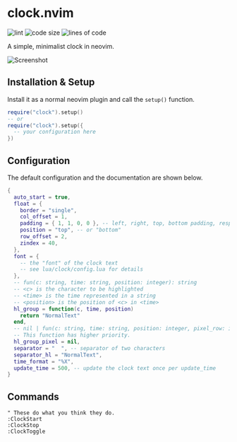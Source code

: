 # clock.nvim

![lint](https://github.com/registerGen/clock.nvim/workflows/lint/badge.svg)
![code size](https://img.shields.io/github/languages/code-size/registerGen/clock.nvim)
![lines of code](https://tokei.rs/b1/github/registerGen/clock.nvim?type=Lua&category=code)

A simple, minimalist clock in neovim.

![Screenshot](https://github.com/registerGen/clock.nvim/assets/62944333/486df8bc-a145-451f-b766-d12bdbd6781d)

## Installation & Setup

Install it as a normal neovim plugin and call the `setup()` function.

```lua
require("clock").setup()
-- or
require("clock").setup({
  -- your configuration here
})
```

## Configuration

The default configuration and the documentation are shown below.

```lua
{
  auto_start = true,
  float = {
    border = "single",
    col_offset = 1,
    padding = { 1, 1, 0, 0 }, -- left, right, top, bottom padding, respectively
    position = "top", -- or "bottom"
    row_offset = 2,
    zindex = 40,
  },
  font = {
    -- the "font" of the clock text
    -- see lua/clock/config.lua for details
  },
  -- fun(c: string, time: string, position: integer): string
  -- <c> is the character to be highlighted
  -- <time> is the time represented in a string
  -- <position> is the position of <c> in <time>
  hl_group = function(c, time, position)
    return "NormalText"
  end,
  -- nil | fun(c: string, time: string, position: integer, pixel_row: integer, pixel_col: integer): string
  -- This function has higher priority.
  hl_group_pixel = nil,
  separator = "  ", -- separator of two characters
  separator_hl = "NormalText",
  time_format = "%X",
  update_time = 500, -- update the clock text once per update_time
}
```

## Commands

```vim
" These do what you think they do.
:ClockStart
:ClockStop
:ClockToggle
```

